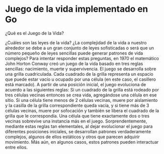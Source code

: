 Juego de la vida implementado en Go
=========
¿Qué es el Juego de la Vida?

¿Cuáles son las leyes de la vida? ¿La complejidad de la vida a nuestro alrededor se debe a un gran conjunto de leyes sofisticadas o será que un número pequeño de leyes sencillas puede generar patrones de vida complejos?
Para intentar responder estas preguntas, en 1970 el matemático John Horton Conway creó un juego de la vida basado en tres reglas sencillas: nacimiento, muerte y supervivencia.
El juego se desarrolla sobre una grilla cuadriculada. Cada cuadrado de la grilla representa un espacio que puede estar vacío u ocupado por una célula (en este caso, el casillero está marcado). 
A partir de una posición inicial, el juego evoluciona de acuerdo a las siguientes reglas:
Si un cuadrado de la grilla está rodeado por tres células vecinas entonces se crea vida, agregándose una célula en ese sitio. 
Si una célula tiene menos de 2 células vecinas, muere por aislamiento y la casilla de la grilla correspondiente queda vacía, 
y si tiene más de 3 células vecinas, muere por sofocación y también se libera el cuadrado de la grilla que le correspondía. 
Una célula que tiene exactamente dos o tres vecinas sobrevive una instancia más en el juego. Sorprendentemente, mediante estas reglas tan elementales, al dejar evolucionar el juego para diferentes posiciones iniciales, 
se desarrollan patrones verdaderamente complejos, algunos de ellos estáticos y otros que parecen adquirir movimiento. 
Más aún, en algunos casos, estos patrones pueden interactuar entre ellos.
